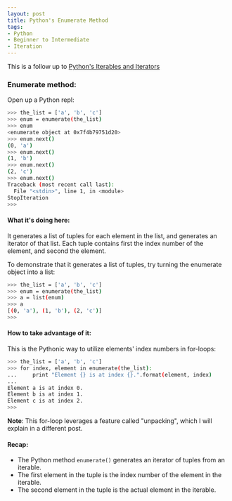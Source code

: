 ```yaml
---
layout: post
title: Python's Enumerate Method
tags:
- Python
- Beginner to Intermediate
- Iteration
---
```


This is a follow up to [Python's Iterables and Iterators](http://reeddunkle.github.io/Python-Iterables-Iterators/)

### Enumerate method:

Open up a Python repl:

```bash
>>> the_list = ['a', 'b', 'c']
>>> enum = enumerate(the_list)
>>> enum
<enumerate object at 0x7f4b79751d20>
>>> enum.next()
(0, 'a')
>>> enum.next()
(1, 'b')
>>> enum.next()
(2, 'c')
>>> enum.next()
Traceback (most recent call last):
  File "<stdin>", line 1, in <module>
StopIteration
>>>
```

#### What it's doing here:

It generates a list of tuples for each element in the list, and generates an iterator of that list.
Each tuple contains first the index number of the element, and second the element.

To demonstrate that it generates a list of tuples, try turning the enumerate object into a list:

```bash
>>> the_list = ['a', 'b', 'c']
>>> enum = enumerate(the_list)
>>> a = list(enum)
>>> a
[(0, 'a'), (1, 'b'), (2, 'c')]
>>> 
```

#### How to take advantage of it:

This is the Pythonic way to utilize elements' index numbers in for-loops:

```bash
>>> the_list = ['a', 'b', 'c']
>>> for index, element in enumerate(the_list):
...     print "Element {} is at index {}.".format(element, index)
... 
Element a is at index 0.
Element b is at index 1.
Element c is at index 2.
>>> 
```

**Note**: This for-loop leverages a feature called "unpacking", which I will explain in a different post.

#### Recap:

- The Python method `enumerate()` generates an iterator of tuples from an iterable.
- The first element in the tuple is the index number of the element in the iterable.
- The second element in the tuple is the actual element in the iterable.



